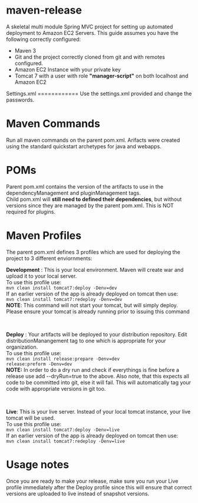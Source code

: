 maven-release
=============

A skeletal multi module Spring MVC project for setting up automated deployment to Amazon EC2 Servers. This guide assumes you have
the following correctly configured:
<ul>
<li> Maven 3 </li> 
<li>Git and the project correctly cloned from git and with remotes configured.</li>
<li>Amazon EC2 Instance with your private key</li>
<li>Tomcat 7 with a user with role <b>"manager-script"</b> on both localhost and Amazon EC2</li>
</ul>
Settings.xml
============
Use the settings.xml provided and change the passwords.

Maven Commands
==============
Run all maven commands on the parent pom.xml.
Arifacts were created using the standard quickstart archetypes for java and webapps.

POMs
====
Parent pom.xml contains the version of the artifacts to use in the dependencyManagement and pluginManagement
tags. <br/>
Child pom.xml will <b>still need to defined their dependencies</b>, but without versions since they are managed
by the parent pom.xml. This is NOT required for plugins.


Maven Profiles
==============
The parent pom.xml defines 3 profiles which are used for deploying the project to 3 different enviornments:

<p><b>Development</b> : This is your local environment. Maven will create war and upload it to your local server.
<br/>
To use this profile use:<br />
<code>mvn clean install tomcat7:deploy -Denv=dev</code><br/>
If an earlier version of the app is already deployed on tomcat then use:<br/>
<code>mvn clean install tomcat7:redeploy -Denv=dev</code><br/>
<b>NOTE</b>: This command will not start your tomcat, but will simply deploy. Please ensure your tomcat is already
running prior to issuing this command
</p>
<br>
<p><b>Deploy</b> : Your artifacts will be deployed to your distribution repository. Edit distributionManangement
tag to one which is appropriate for your organization.
<br>
To use this profile use:<br/>
<code>mvn clean install release:prepare -Denv=dev</code><br/>
<code>release:preform -Denv=dev</code><br/>
<b>NOTE:</b> In order to do a dry run and check if everythings is fine before a release use add --dryRun=true
to the above. Also note, that this expects all code to be committed into git, else it will fail. This will automatically
tag your code with appropriate versions in git too.
</p>
<br>
<p><b>Live</b>: This is your live server. Instead of your local tomcat instance, your live tomcat will be used.
<br>To use this profile use:<br/>
<code>mvn clean install tomcat7:deploy -Denv=live</code><br/>
If an earlier version of the app is already deployed on tomcat then use:<br/>
<code>mvn clean install tomcat7:redeploy -Denv=live</code>

Usage notes
===========
Once you are ready to make your release, make sure you run your Live profile immediately after the Deploy profile since this will
ensure that correct versions are uploaded to live instead of snapshot versions. 
</p>
